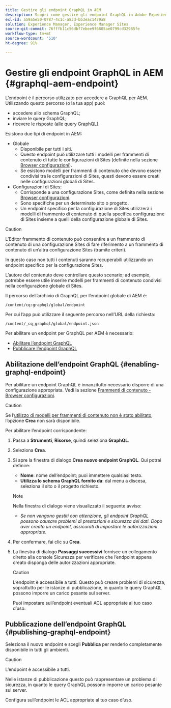 ```yaml
---
title: Gestire gli endpoint GraphQL in AEM
description: Scopri come gestire gli endpoint GraphQL in Adobe Experience Manager per la distribuzione di contenuti headless.
exl-id: a59a5e50-0787-4c1c-a83d-bb3eac1479a8
solution: Experience Manager, Experience Manager Sites
source-git-commit: 76fffb11c56dbf7ebee9f6805ae0799cd32985fe
workflow-type: tm+mt
source-wordcount: '510'
ht-degree: 91%

---
```


# Gestire gli endpoint GraphQL in AEM {#graphql-aem-endpoint}

L’endpoint è il percorso utilizzato per accedere a GraphQL per AEM. Utilizzando questo percorso (o la tua app) puoi:

* accedere allo schema GraphQL;
* inviare le query GraphQL;
* ricevere le risposte (alle query GraphQL).

Esistono due tipi di endpoint in AEM:

* Globale
   * Disponibile per tutti i siti.
   * Questo endpoint può utilizzare tutti i modelli per frammenti di contenuto di tutte le configurazioni di Sites (definite nella sezione [Browser configurazioni](/help/assets/content-fragments/content-fragments-configuration-browser.md#enable-content-fragment-functionality-in-configuration-browser)).
   * Se esistono modelli per frammenti di contenuto che devono essere condivisi tra le configurazioni di Sites, questi devono essere creati nelle configurazioni globali di Sites.
* Configurazioni di Sites:
   * Corrisponde a una configurazione Sites, come definita nella sezione [Browser configurazioni](/help/assets/content-fragments/content-fragments-configuration-browser.md#enable-content-fragment-functionality-in-configuration-browser).
   * Sono specifiche per un determinato sito o progetto.
   * Un endpoint specifico per la configurazione di Sites utilizzerà i modelli di frammento di contenuto di quella specifica configurazione di Sites insieme a quelli della configurazione globale di Sites.

>[!CAUTION]
>
>L’Editor frammento di contenuto può consentire a un frammento di contenuto di una configurazione Sites di fare riferimento a un frammento di contenuto di un’altra configurazione Sites (tramite criteri).
>
>In questo caso non tutti i contenuti saranno recuperabili utilizzando un endpoint specifico per la configurazione Sites.
>
>L’autore del contenuto deve controllare questo scenario; ad esempio, potrebbe essere utile inserire modelli per frammenti di contenuto condivisi nella configurazione globale di Sites.

Il percorso dell’archivio di GraphQL per l’endpoint globale di AEM è:

`/content/cq:graphql/global/endpoint`

Per cui l’app può utilizzare il seguente percorso nell’URL della richiesta:

`/content/_cq_graphql/global/endpoint.json`

Per abilitare un endpoint per GraphQL per AEM è necessario:

* [Abilitare l’endpoint GraphQL](#enabling-graphql-endpoint)
* [Pubblicare l’endpoint GraphQL](#publishing-graphql-endpoint)

## Abilitazione dell’endpoint GraphQL {#enabling-graphql-endpoint}

Per abilitare un endpoint GraphQL è innanzitutto necessario disporre di una configurazione appropriata. Vedi la sezione [Frammenti di contenuto - Browser configurazioni](/help/assets/content-fragments/content-fragments-configuration-browser.md).

>[!CAUTION]
>
>Se l’[utilizzo di modelli per frammenti di contenuto non è stato abilitato](/help/assets/content-fragments/content-fragments-configuration-browser.md), l’opzione **Crea** non sarà disponibile.

Per abilitare l’endpoint corrispondente:

1. Passa a **Strumenti**, **Risorse**, quindi seleziona **GraphQL**.
1. Seleziona **Crea**.
1. Si apre la finestra di dialogo **Crea nuovo endpoint GraphQL**. Qui potrai definire:
   * **Nome**: nome dell’endpoint; puoi immettere qualsiasi testo.
   * **Utilizza lo schema GraphQL fornito da**: dal menu a discesa, seleziona il sito o il progetto richiesto.

   >[!NOTE]
   >
   >Nella finestra di dialogo viene visualizzato il seguente avviso:
   >
   >* *Se non vengono gestiti con attenzione, gli endpoint GraphQL possono causare problemi di prestazioni e sicurezza dei dati. Dopo aver creato un endpoint, assicurati di impostare le autorizzazioni appropriate.*

1. Per confermare, fai clic su **Crea**.
1. La finestra di dialogo **Passaggi successivi** fornisce un collegamento diretto alla console Sicurezza per verificare che l’endpoint appena creato disponga delle autorizzazioni appropriate.

   >[!CAUTION]
   >
   >L’endpoint è accessibile a tutti. Questo può creare problemi di sicurezza, soprattutto per le istanze di pubblicazione, in quanto le query GraphQL possono imporre un carico pesante sul server.
   >
   >Puoi impostare sull’endpoint eventuali ACL appropriate al tuo caso d’uso.

## Pubblicazione dell’endpoint GraphQL {#publishing-graphql-endpoint}

Seleziona il nuovo endpoint e scegli **Pubblica** per renderlo completamente disponibile in tutti gli ambienti.

>[!CAUTION]
>
>L’endpoint è accessibile a tutti.
>
>Nelle istanze di pubblicazione questo può rappresentare un problema di sicurezza, in quanto le query GraphQL possono imporre un carico pesante sul server.
>
>Configura sull’endpoint le ACL appropriate al tuo caso d’uso.
